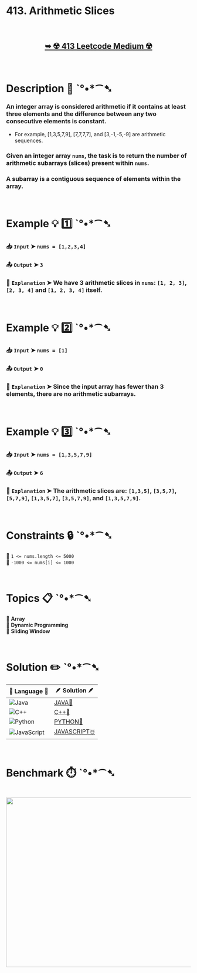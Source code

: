 # 413. Arithmetic Slices

</br>

<h2 align="center"> 

<a href="https://leetcode.com/problems/arithmetic-slices/description/"><strong>➥ ☢️ 413 Leetcode Medium ☢️ </strong></a>
</h2>

</br>

# Description 📜 ˋ°•*⁀➷

### An integer array is considered arithmetic if it contains at least three elements and the difference between any two consecutive elements is constant.

- For example, [1,3,5,7,9], [7,7,7,7], and [3,-1,-5,-9] are arithmetic sequences.

### Given an integer array `nums`, the task is to return the number of arithmetic subarrays (slices) present within `nums`.

### A subarray is a contiguous sequence of elements within the array.

</br>

# Example 💡 1️⃣ ˋ°•*⁀➷

  ### 📥 `Input`  ➤ `nums = [1,2,3,4]`

  ### 📤 `Output`  ➤ `3`

  ### 🔦 `Explanation`  ➤ We have 3 arithmetic slices in `nums`: `[1, 2, 3]`, `[2, 3, 4]` and `[1, 2, 3, 4]` itself.

</br>

# Example 💡 2️⃣ ˋ°•*⁀➷

  ### 📥 `Input` ➤ `nums = [1]`

  ### 📤 `Output`  ➤ `0`

  ### 🔦 `Explanation` ➤ Since the input array has fewer than 3 elements, there are no arithmetic subarrays.

</br>

# Example 💡 3️⃣ ˋ°•*⁀➷

  ### 📥 `Input` ➤ `nums = [1,3,5,7,9]`

  ### 📤 `Output`  ➤ `6`

  ### 🔦 `Explanation` ➤ The arithmetic slices are: `[1,3,5]`, `[3,5,7]`, `[5,7,9]`, `[1,3,5,7]`, `[3,5,7,9]`, and `[1,3,5,7,9]`.

</br>

# Constraints 🔒 ˋ°•*⁀➷

🔹 `1 <= nums.length <= 5000` </br>
🔹 `-1000 <= nums[i] <= 1000` </br>

</br>

# Topics 📋 ˋ°•*⁀➷

🔸 **Array** </br>
🔸 **Dynamic Programming** </br>
🔸 **Sliding Window** </br>

</br>

# Solution ✏️ ˋ°•*⁀➷

| 📒 Language 📒  | 🪶 Solution 🪶 |
| ------------- | ------------- |
|  ![Java](https://img.shields.io/badge/java-%23ED8B00.svg?style=for-the-badge&logo=openjdk&logoColor=white)  | [JAVA🍁]() |
|  ![C++](https://img.shields.io/badge/c++-%2300599C.svg?style=for-the-badge&logo=c%2B%2B&logoColor=white)  | [C++🎲]()  |
|  ![Python](https://img.shields.io/badge/python-3670A0?style=for-the-badge&logo=python&logoColor=ffdd54)    | [PYTHON🍰]() |
| ![JavaScript](https://img.shields.io/badge/javascript-%23323330.svg?style=for-the-badge&logo=javascript&logoColor=%23F7DF1E)   | [JAVASCRIPT☃️]() |

</br>

# Benchmark ⏱️ ˋ°•*⁀➷

<h1  align="center" >

<img src ="" width = "700px" height="462px" />

</h1>
